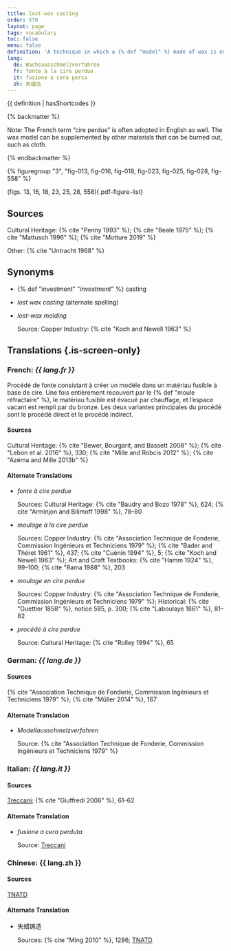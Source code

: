 ```yaml
---
title: lost-wax casting
order: 570
layout: page
tags: vocabulary
toc: false
menu: false
definition: 'A technique in which a {% def "model" %} made of wax is embedded in a {% def "refractory mold" %} that is heated, thereby melting out the wax and creating a void to be filled with molten metal. Two primary variations of the technique are referred to as “direct” or “indirect” lost-wax casting, depending on whether the original model is the one sacrificed in the process. See GI§2.'
lang:
  de: Wachsausschmelzverfahren
  fr: fonte à la cire perdue
  it: fusione a cera persa
  zh: 失蜡法
---
```


{{ definition | hasShortcodes }}

{% backmatter %}

Note: The French term “cire perdue” is often adopted in English as well. The wax model can be supplemented by other materials that can be burned out, such as cloth.

{% endbackmatter %}

{% figuregroup "3", "fig-013, fig-016, fig-018, fig-023, fig-025, fig-028, fig-558" %}

(figs. 13, 16, 18, 23, 25, 28, 558){.pdf-figure-list}

## Sources

Cultural Heritage: {% cite "Penny 1993" %}; {% cite "Beale 1975" %}; {% cite "Mattusch 1996" %}; {% cite "Motture 2019" %}

Other: {% cite "Untracht 1968" %}

## Synonyms

- {% def "investment" "*investment*" %} casting

- *lost wax casting* (alternate spelling)

- *lost-wax molding*

    Source: Copper Industry: {% cite "Koch and Newell 1963" %}

## Translations {.is-screen-only}

<div class="accordion">

### **French**: *{{ lang.fr }}*

Procédé de fonte consistant à créer un modèle dans un matériau fusible à base de cire. Une fois entièrement recouvert par le {% def "moule réfractaire" %}, le matériau fusible est évacué par chauffage, et l’espace vacant est rempli par du bronze. Les deux variantes principales du procédé sont le procédé direct et le procédé indirect.

#### Sources

Cultural Heritage: {% cite "Bewer, Bourgarit, and Bassett 2008" %}; {% cite "Lebon et al. 2016" %}, 330; {% cite "Mille and Robcis 2012" %}; {% cite "Azéma and Mille 2013b" %}

#### Alternate Translations

- *fonte à cire perdue*

    Sources: Cultural Heritage: {% cite "Baudry and Bozo 1978" %}, 624; {% cite "Arminjon and Bilimoff 1998" %}, 78–80

- *moulage à la cire perdue*

    Sources: Copper Industry: {% cite "Association Technique de Fonderie, Commission Ingénieurs et Techniciens 1979" %}; {% cite "Bader and Théret 1961" %}, 437; {% cite "Cuénin 1994" %}, 5; {% cite "Koch and Newell 1963" %}; Art and Craft Textbooks: {% cite "Hamm 1924" %}, 99–100; {% cite "Rama 1988" %}, 203

- *moulage en cire perdue*

    Sources: Copper Industry: {% cite "Association Technique de Fonderie, Commission Ingénieurs et Techniciens 1979" %}; Historical: {% cite "Guettier 1858" %}, notice 585, p. 300; {% cite "Laboulaye 1861" %}, 81–82

- *procédé à cire perdue*

    Source: Cultural Heritage: {% cite "Rolley 1994" %}, 65

### **German**: *{{ lang.de }}*

#### Sources

{% cite "Association Technique de Fonderie, Commission Ingénieurs et Techniciens 1979" %}; {% cite "Müller 2014" %}, 167

#### Alternate Translation

- *Modellausschmelzverfahren*

    Source: {% cite "Association Technique de Fonderie, Commission Ingénieurs et Techniciens 1979" %}

### **Italian**: *{{ lang.it }}*

#### Sources

[Treccani](http://www.treccani.it/vocabolario/cera1/); {% cite "Giuffredi 2006" %}, 61–62

#### Alternate Translation

- *fusione a cera perduta*

    Source: [Treccani](http://www.treccani.it/vocabolario/cera1/)

### **Chinese**: {{ lang.zh }}

#### Sources

[TNATD](https://terms.naer.edu.tw/detail/3610078/?index=4)

#### Alternate Translation

- 失蜡铸造

    Sources: {% cite "Ming 2010" %}, 1286; [TNATD](https://terms.naer.edu.tw/detail/3610078/?index=4)

</div>
